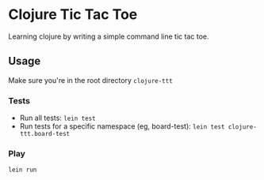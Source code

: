 # Clojure Tic Tac Toe

Learning clojure by writing a simple command line tic tac toe.

## Usage

Make sure you're in the root directory `clojure-ttt`

### Tests
* Run all tests: `lein test`
* Run tests for a specific namespace (eg, board-test): `lein test clojure-ttt.board-test`

### Play
`lein run`
